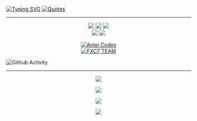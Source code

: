 [![Typing SVG](http://readme-typing-svg.herokuapp.com?size=30&font=Satisfy&color=%ffffff&center=true&vCenter=true&lines=Ahmad+Farhan.;18+Tahun;Banyuwangi,+Jawa+Timur)](https://git.io/typing-svg)
[![Quotes](http://readme-typing-svg.herokuapp.com?size=23&font=Caveat&color=%ffffff&center=true&vCenter=true&lines=Aku+Hanya+Menghilang+Dari+Kehidupanmu;Tidak+Untuk+Melupakanmu.;Apalagi+Berhenti+Mencintaimu;😊😊😊)](https://git.io/typing-svg)

___
<p align="center">
  <img src="https://img.shields.io/badge/-JavaScript-black?style=flat-square&logo=javascript" />
  <img src="https://img.shields.io/badge/-Github-black?style=flat-square&logo=github" />
  <img src="https://img.shields.io/badge/-nodeJS-black?style=flat-square&logo=Node.js" /><br>
  <img src="https://img.shields.io/badge/-Git-black?style=flat-square&logo=git" />
  <img src="https://img.shields.io/badge/-Css-black?style=flat-square&logo=css3&logoColor=aqua" /> <br>
</p>

<p align="center">
<a target="_blank" href="https://antei.codes/"><img alt="Antei Codes" src="https://img.shields.io/badge/ANTEI CODES%20-%23121011.svg?&style=for-the-badge&logo=linux&logoColor=red"></a><br>
<a target="_blank" href="https://api-xcoders.xyz/"><img alt="FXC7 TEAM" src="https://img.shields.io/badge/XCODERS TEAM%20-%23121011.svg?&style=for-the-badge&logo=ubuntu&logoColor=white"></a>
</p>

![Github Activity](https://metrics.lecoq.io/FarhanXC7?template=classic&repositories.forks=true&languages=1&languages.colors=github&languages.threshold=0%25&config.timezone=Asia%2FJakarta)
___

<p align="center">
  <a href="https://github.com/FarhanXC7"><img src="https://github-readme-stats.vercel.app/api?username=FarhanXC7&theme=tokyonight&show_icons=true" /></a>
</p>

<p align="center">
  <a href="https://github.com/FarhanXC7"><img src="https://github-readme-streak-stats.herokuapp.com?user=FarhanXC7&theme=tokyonight&hide_border=false&properties=background&border=%239611C5FF" /><a>
</p>
  
<p align="center">
  <a href="https://github.com/FarhanXC7"><img src="https://github-readme-stats.vercel.app/api/top-langs?username=FarhanXC7&theme=tokyonight&layout=compact" /></a>
</p>
  
<p align="center">
  <a href="https://github.com/FarhanXC7"><img src="https://github-profile-trophy.vercel.app/?username=FarhanXC7&theme=radical&margin-w=20&no-bg=true&no-frame=false" /><a>
</p>
